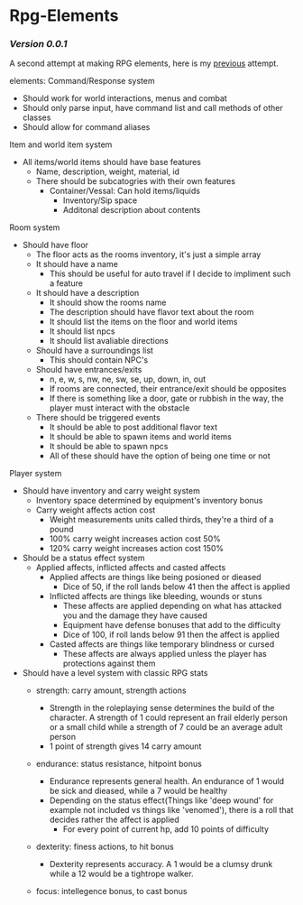 # Rpg-Elements
### *Version 0.0.1*

A second attempt at making RPG elements, here is my [previous]() attempt.

elements:
Command/Response system
- Should work for world interactions, menus and combat
- Should only parse input, have command list and call methods of other classes
- Should allow for command aliases

Item and world item system
- All items/world items should have base features
  - Name, description, weight, material, id
  - There should be subcatogries with their own features
    - Container/Vessal: Can hold items/liquids
      - Inventory/Sip space
      - Additonal description about contents

Room system
- Should have floor
  - The floor acts as the rooms inventory, it's just a simple array
  - It should have a name
    - This should be useful for auto travel if I decide to impliment such a feature
  - It should have a description
    - It should show the rooms name
    - The description should have flavor text about the room
    - It should list the items on the floor and world items
    - It should list npcs
    - It should list avaliable directions
  - Should have a surroundings list
    - This should contain NPC's
  - Should have entrances/exits
    - n, e, w, s, nw, ne, sw, se, up, down, in, out
    - If rooms are connected, their entrance/exit should be opposites
    - If there is something like a door, gate or rubbish in the way, the player must interact with the obstacle
  - There should be triggered events
    - It should be able to post additional flavor text
    - It should be able to spawn items and world items
    - It should be able to spawn npcs
    - All of these should have the option of being one time or not

Player system
- Should have inventory and carry weight system
  - Inventory space determined by equipment's inventory bonus
  - Carry weight affects action cost
    - Weight measurements units called thirds, they're a third of a pound
    - 100% carry weight increases action cost 50%
    - 120% carry weight increases action cost 150%
- Should be a status effect system
  - Applied affects, inflicted affects and casted affects
    - Applied affects are things like being posioned or dieased
      - Dice of 50, if the roll lands below 41 then the affect is applied
    - Inflicted affects are things like bleeding, wounds or stuns
      - These affects are applied depending on what has attacked you and the damage they have caused
      - Equipment have defense bonuses that add to the difficulty
      - Dice of 100, if roll lands below 91 then the affect is applied
    - Casted affects are things like temporary blindness or cursed
      - These affects are always applied unless the player has protections against them
- Should have a level system with classic RPG stats
  - strength: carry amount, strength actions
    - Strength in the roleplaying sense determines the build of the character. A strength of 1 could represent an frail elderly person or a small child while a strength of 7 could be an average adult person
    - 1 point of strength gives 14 carry amount

  - endurance: status resistance, hitpoint bonus
    - Endurance represents general health. An endurance of 1 would be sick and dieased, while a 7 would be healthy
    - Depending on the status effect(Things like 'deep wound' for example not included vs things like 'venomed'), there is a roll that decides rather the affect is applied
      - For every point of current hp, add 10 points of difficulty

  - dexterity: finess actions, to hit bonus
    - Dexterity represents accuracy. A 1 would be a clumsy drunk while a 12 would be a tightrope walker.

  - focus: intellegence bonus, to cast bonus